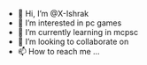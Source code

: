 - 👋 Hi, I’m @X-Ishrak
- 👀 I’m interested in pc games
- 🌱 I’m currently learning in mcpsc
- 💞️ I’m looking to collaborate on 
- 📫 How to reach me ...

<!---
X-Ishrak/X-Ishrak is a ✨ special ✨ repository because its `README.md` (this file) appears on your GitHub profile.
You can click the Preview link to take a look at your changes.
--->
